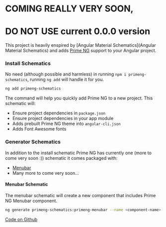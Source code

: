 # COMING REALLY VERY SOON, 
# DO NOT USE current 0.0.0 version

This project is heavily enspired by [Angular Material Schematics](Angular Material Schematics) and adds [Prime NG](https://www.primefaces.org/primeng) support to your Angular project.

### Install Schematics

No need (although possible and harmless) in running `npm i primeng-schematics`, running `ng add` will handle it for you.

```bash
ng add primeng-schematics
```

The command will help you quickly add Prime NG to a new project. This schematic will:
* Ensure project dependencies in `package.json`
* Ensure project dependencies in your app module
* Adds prebuilt Prime NG theme into `angular-cli.json`
* Adds Font Awesome fonts

### Generator Schematics

In addition to the install schematic Prime NG has currently one (more to come very soon :)) schematic it comes packaged with:
* [Menubar](https://www.primefaces.org/primeng/#/menubar)
* Many more to come very soon...

#### Menubar Schematic

The menubar schematic will create a new component that includes Prime NG Menubar component.

```bash
ng generate primeng-schematics:primeng-menubar --name <component-name>
```

[Code on Github](https://github.com/andriy101/primeng-schematics)